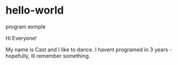 # hello-world
program exmple 

Hi Everyone!

My name is Cast and I like to dance. I havent programed in 3 years - hopefully, Ill remember something.
